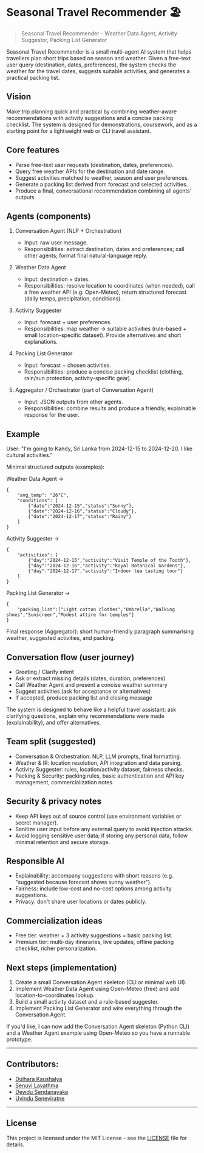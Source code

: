 
# Seasonal Travel Recommender 🏖️

> Seasonal Travel Recommender - Weather Data Agent, Activity Suggestor, Packing List Generator

Seasonal Travel Recommender is a small multi-agent AI system that helps travellers plan short trips based on season and weather. Given a free-text user query (destination, dates, preferences), the system checks the weather for the travel dates, suggests suitable activities, and generates a practical packing list.

## Vision
Make trip planning quick and practical by combining weather-aware recommendations with activity suggestions and a concise packing checklist. The system is designed for demonstrations, coursework, and as a starting point for a lightweight web or CLI travel assistant.

## Core features
- Parse free-text user requests (destination, dates, preferences).
- Query free weather APIs for the destination and date range.
- Suggest activities matched to weather, season and user preferences.
- Generate a packing list derived from forecast and selected activities.
- Produce a final, conversational recommendation combining all agents' outputs.

## Agents (components)

1. Conversation Agent (NLP + Orchestration)
	 - Input: raw user message.
	 - Responsibilities: extract destination, dates and preferences; call other agents; format final natural-language reply.

2. Weather Data Agent
	 - Input: destination + dates.
	 - Responsibilities: resolve location to coordinates (when needed), call a free weather API (e.g. Open-Meteo), return structured forecast (daily temps, precipitation, conditions).

3. Activity Suggester
	 - Input: forecast + user preferences.
	 - Responsibilities: map weather → suitable activities (rule-based + small location-specific dataset). Provide alternatives and short explanations.

4. Packing List Generator
	 - Input: forecast + chosen activities.
	 - Responsibilities: produce a concise packing checklist (clothing, rain/sun protection, activity-specific gear).

5. Aggregator / Orchestrator (part of Conversation Agent)
	 - Input: JSON outputs from other agents.
	 - Responsibilities: combine results and produce a friendly, explainable response for the user.

## Example
User: "I'm going to Kandy, Sri Lanka from 2024-12-15 to 2024-12-20. I like cultural activities."

Minimal structured outputs (examples):

Weather Data Agent →
```
{
	"avg_temp": "26°C",
	"conditions": [
		{"date":"2024-12-15","status":"Sunny"},
		{"date":"2024-12-16","status":"Cloudy"},
		{"date":"2024-12-17","status":"Rainy"}
	]
}
```

Activity Suggester →
```
{
	"activities": [
		{"day":"2024-12-15","activity":"Visit Temple of the Tooth"},
		{"day":"2024-12-16","activity":"Royal Botanical Gardens"},
		{"day":"2024-12-17","activity":"Indoor tea tasting tour"}
	]
}
```

Packing List Generator →
```
{
	"packing_list":["Light cotton clothes","Umbrella","Walking shoes","Sunscreen","Modest attire for temples"]
}
```

Final response (Aggregator): short human-friendly paragraph summarising weather, suggested activities, and packing.

## Conversation flow (user journey)
- Greeting / Clarify intent
- Ask or extract missing details (dates, duration, preferences)
- Call Weather Agent and present a concise weather summary
- Suggest activities (ask for acceptance or alternatives)
- If accepted, produce packing list and closing message

The system is designed to behave like a helpful travel assistant: ask clarifying questions, explain why recommendations were made (explainability), and offer alternatives.

## Team split (suggested)
- Conversation & Orchestration: NLP, LLM prompts, final formatting.
- Weather & IR: location resolution, API integration and data parsing.
- Activity Suggester: rules, location/activity dataset, fairness checks.
- Packing & Security: packing rules, basic authentication and API key management, commercialization notes.

## Security & privacy notes
- Keep API keys out of source control (use environment variables or secret manager).
- Sanitize user input before any external query to avoid injection attacks.
- Avoid logging sensitive user data; if storing any personal data, follow minimal retention and secure storage.

## Responsible AI
- Explainability: accompany suggestions with short reasons (e.g. "suggested because forecast shows sunny weather").
- Fairness: include low-cost and no-cost options among activity suggestions.
- Privacy: don't share user locations or dates publicly.

## Commercialization ideas
- Free tier: weather + 3 activity suggestions + basic packing list.
- Premium tier: multi-day itineraries, live updates, offline packing checklist, richer personalization.

## Next steps (implementation)
1. Create a small Conversation Agent skeleton (CLI or minimal web UI).
2. Implement Weather Data Agent using Open-Meteo (free) and add location-to-coordinates lookup.
3. Build a small activity dataset and a rule-based suggester.
4. Implement Packing List Generator and wire everything through the Conversation Agent.

If you'd like, I can now add the Conversation Agent skeleton (Python CLI) and a Weather Agent example using Open-Meteo so you have a runnable prototype.

---
## Contributors:
- [Dulhara Kaushalya](https://github.com/dulhara79)  
- [Senuvi Layathma](https://github.com/SENUVI20)
- [Dewdu Sendanayake](https://github.com/DewduSendanayake)
- [Uvindu Seneviratne](https://github.com/UVINDUSEN)

---
##  License
This project is licensed under the MIT License - see the [LICENSE](LICENSE) file for details.
